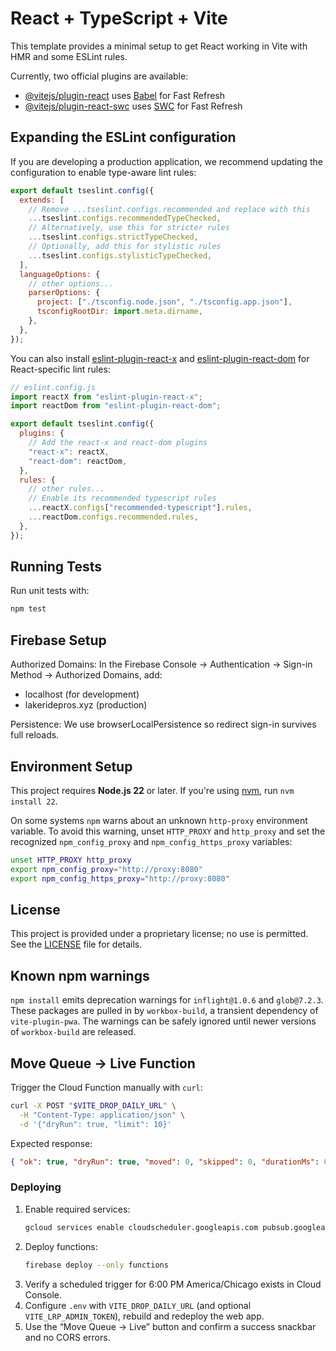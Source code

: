 # React + TypeScript + Vite

This template provides a minimal setup to get React working in Vite with HMR and some ESLint rules.

Currently, two official plugins are available:

- [@vitejs/plugin-react](https://github.com/vitejs/vite-plugin-react/blob/main/packages/plugin-react) uses [Babel](https://babeljs.io/) for Fast Refresh
- [@vitejs/plugin-react-swc](https://github.com/vitejs/vite-plugin-react/blob/main/packages/plugin-react-swc) uses [SWC](https://swc.rs/) for Fast Refresh

## Expanding the ESLint configuration

If you are developing a production application, we recommend updating the configuration to enable type-aware lint rules:

```js
export default tseslint.config({
  extends: [
    // Remove ...tseslint.configs.recommended and replace with this
    ...tseslint.configs.recommendedTypeChecked,
    // Alternatively, use this for stricter rules
    ...tseslint.configs.strictTypeChecked,
    // Optionally, add this for stylistic rules
    ...tseslint.configs.stylisticTypeChecked,
  ],
  languageOptions: {
    // other options...
    parserOptions: {
      project: ["./tsconfig.node.json", "./tsconfig.app.json"],
      tsconfigRootDir: import.meta.dirname,
    },
  },
});
```

You can also install [eslint-plugin-react-x](https://github.com/Rel1cx/eslint-react/tree/main/packages/plugins/eslint-plugin-react-x) and [eslint-plugin-react-dom](https://github.com/Rel1cx/eslint-react/tree/main/packages/plugins/eslint-plugin-react-dom) for React-specific lint rules:

```js
// eslint.config.js
import reactX from "eslint-plugin-react-x";
import reactDom from "eslint-plugin-react-dom";

export default tseslint.config({
  plugins: {
    // Add the react-x and react-dom plugins
    "react-x": reactX,
    "react-dom": reactDom,
  },
  rules: {
    // other rules...
    // Enable its recommended typescript rules
    ...reactX.configs["recommended-typescript"].rules,
    ...reactDom.configs.recommended.rules,
  },
});
```

## Running Tests

Run unit tests with:

```bash
npm test
```

## Firebase Setup

Authorized Domains: In the Firebase Console → Authentication → Sign-in Method → Authorized Domains, add:

- localhost (for development)
- lakeridepros.xyz (production)

Persistence: We use browserLocalPersistence so redirect sign-in survives full reloads.

## Environment Setup

This project requires **Node.js 22** or later. If you're using [nvm](https://github.com/nvm-sh/nvm), run `nvm install 22`.

On some systems `npm` warns about an unknown `http-proxy` environment
variable. To avoid this warning, unset `HTTP_PROXY` and `http_proxy` and
set the recognized `npm_config_proxy` and `npm_config_https_proxy` variables:

```bash
unset HTTP_PROXY http_proxy
export npm_config_proxy="http://proxy:8080"
export npm_config_https_proxy="http://proxy:8080"
```

## License

This project is provided under a proprietary license; no use is permitted. See the [LICENSE](LICENSE) file for details.

## Known npm warnings

`npm install` emits deprecation warnings for `inflight@1.0.6` and `glob@7.2.3`.
These packages are pulled in by `workbox-build`, a transient dependency of
`vite-plugin-pwa`. The warnings can be safely ignored until newer versions of
`workbox-build` are released.

## Move Queue → Live Function

Trigger the Cloud Function manually with `curl`:

```bash
curl -X POST "$VITE_DROP_DAILY_URL" \
  -H "Content-Type: application/json" \
  -d '{"dryRun": true, "limit": 10}'
```

Expected response:

```json
{ "ok": true, "dryRun": true, "moved": 0, "skipped": 0, "durationMs": 0 }
```

### Deploying

1. Enable required services:
   ```bash
   gcloud services enable cloudscheduler.googleapis.com pubsub.googleapis.com
   ```
2. Deploy functions:
   ```bash
   firebase deploy --only functions
   ```
3. Verify a scheduled trigger for 6:00 PM America/Chicago exists in Cloud Console.
4. Configure `.env` with `VITE_DROP_DAILY_URL` (and optional `VITE_LRP_ADMIN_TOKEN`), rebuild and redeploy the web app.
5. Use the “Move Queue → Live” button and confirm a success snackbar and no CORS errors.
